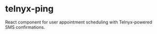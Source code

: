 # telnyx-ping
React component for user appointment scheduling with Telnyx-powered SMS confirmations.
